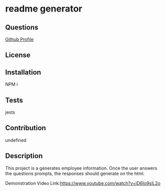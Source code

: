 # readme generator

## Questions
[Github Profile](http://github.com/janayAl)

## License

## Installation
NPM i
## Tests
jests
## Contribution
undefined
## Description
This project is a generates employee information. Once the user answers the questions prompts, the responses should generate on the html. 

Demonstration Video Link:https://www.youtube.com/watch?v=jD6Io9siL2o

